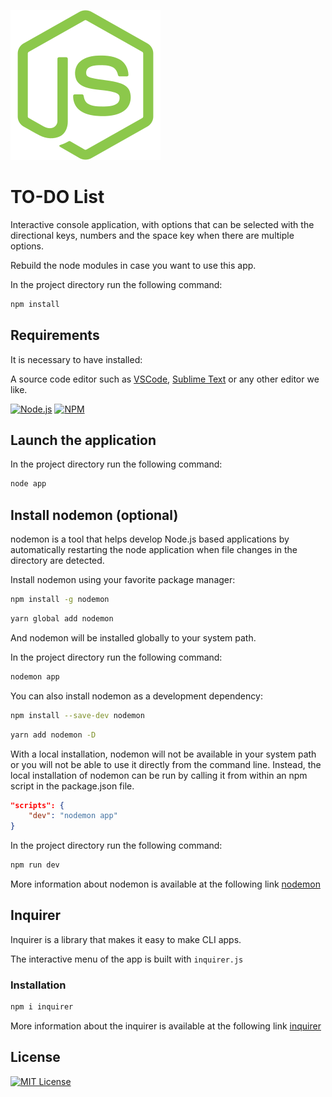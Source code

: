 ![Node](./assets/node.svg)

# TO-DO List

Interactive console application, with options that can be selected with the directional keys, numbers and the space key when there are multiple options.

Rebuild the node modules in case you want to use this app.

In the project directory run the following command:

```bash
npm install
```

## Requirements

It is necessary to have installed:

A source code editor such as [VSCode](https://code.visualstudio.com/), [Sublime Text](https://www.sublimetext.com/) or any other editor we like.

[![Node.js](https://img.shields.io/badge/node-v18.14.1-green)](https://nodejs.org/es) [![NPM](https://img.shields.io/badge/npm-v9.3.1-red)](https://www.npmjs.com/)

## Launch the application

In the project directory run the following command:

```bash
node app
```

## Install nodemon (optional)

nodemon is a tool that helps develop Node.js based applications by automatically restarting the node application when file changes in the directory are detected.

Install nodemon using your favorite package manager:

```bash
npm install -g nodemon
```

```bash
yarn global add nodemon
```

And nodemon will be installed globally to your system path.

In the project directory run the following command:

```bash
nodemon app
```

You can also install nodemon as a development dependency:

```bash
npm install --save-dev nodemon
```

```bash
yarn add nodemon -D
```

With a local installation, nodemon will not be available in your system path or you will not be able to use it directly from the command line. Instead, the local installation of nodemon can be run by calling it from within an npm script in the package.json file.

```json
"scripts": {
    "dev": "nodemon app"
}
```

In the project directory run the following command:

```bash
npm run dev
```

More information about nodemon is available at the following link [nodemon](https://www.npmjs.com/package/nodemon)

## Inquirer

Inquirer is a library that makes it easy to make CLI apps.

The interactive menu of the app is built with ```inquirer.js```

### Installation

```bash
npm i inquirer
```

More information about the inquirer is available at the following link [inquirer](https://www.npmjs.com/package/inquirer)

## License

[![MIT License](https://img.shields.io/badge/License-MIT-green.svg)](https://choosealicense.com/licenses/mit/)
